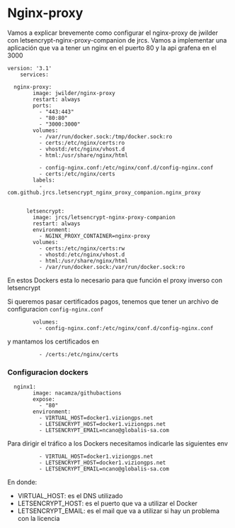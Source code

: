 #  Nginx-proxy
Vamos a explicar brevemente como configurar el nginx-proxy de jwilder con letsencrypt-nginx-proxy-companion de jrcs. Vamos a implementar una aplicación que va a tener un nginx en el puerto 80 y la api grafena en el 3000
````
version: '3.1'
	services:

  nginx-proxy:
	    image: jwilder/nginx-proxy
	    restart: always
	    ports:
	      - "443:443"  
	      - "80:80"
	      - "3000:3000"
	    volumes:
	      - /var/run/docker.sock:/tmp/docker.sock:ro
	      - certs:/etc/nginx/certs:ro
	      - vhostd:/etc/nginx/vhost.d
	      - html:/usr/share/nginx/html
	      
	      - config-nginx.conf:/etc/nginx/conf.d/config-nginx.conf
	      - certs:/etc/nginx/certs
	    labels:
	      - com.github.jrcs.letsencrypt_nginx_proxy_companion.nginx_proxy
	

	  letsencrypt:
	    image: jrcs/letsencrypt-nginx-proxy-companion
	    restart: always
	    environment:
	      - NGINX_PROXY_CONTAINER=nginx-proxy
	    volumes:
	      - certs:/etc/nginx/certs:rw
	      - vhostd:/etc/nginx/vhost.d
	      - html:/usr/share/nginx/html
	      - /var/run/docker.sock:/var/run/docker.sock:ro
````
En estos Dockers esta lo necesario para que función el proxy inverso con letsencrypt

Si queremos pasar certificados pagos, tenemos que tener un archivo de configuracion ``config-nginx.conf``
````
	    volumes:
	      - config-nginx.conf:/etc/nginx/conf.d/config-nginx.conf
````
y mantamos los certificados en 
````
	      - /certs:/etc/nginx/certs
```` 
### Configuracion dockers
````
  nginx1:
	    image: nacamza/githubactions
	    expose:
	      - "80"
	    environment:
	      - VIRTUAL_HOST=docker1.viziongps.net
	      - LETSENCRYPT_HOST=docker1.viziongps.net
	      - LETSENCRYPT_EMAIL=ncano@globalis-sa.com        

````
Para dirigir el tráfico a los Dockers necesitamos indicarle las siguientes env
````
	      - VIRTUAL_HOST=docker1.viziongps.net
	      - LETSENCRYPT_HOST=docker1.viziongps.net
	      - LETSENCRYPT_EMAIL=ncano@globalis-sa.com        
````
En donde:
- VIRTUAL_HOST: es el DNS utilizado
- LETSENCRYPT_HOST: es el puerto que va a utilizar el Docker 
- LETSENCRYPT_EMAIL: es el mail que va a utilizar si hay un problema con la licencia
